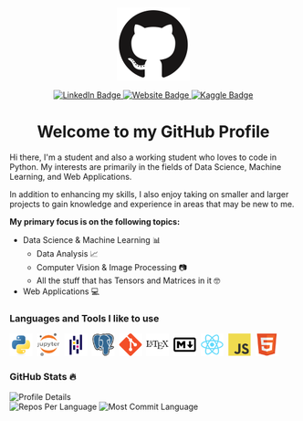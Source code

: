 <p align="center">
<div align="center" >
    <img src="https://github.com/devicons/devicon/blob/1119b9f84c0290e0f0b38982099a2bd027a48bf1/icons/github/github-original.svg" title="GitHub" alt="GitHub" width="128" height="128"/>
</div>
</p>
<p align="center">
  <a href="https://www.linkedin.com/in/john-truninger/">
    <img src="https://img.shields.io/badge/linkedin-%230077B5.svg?style=for-the-badge&logo=linkedin&logoColor=white" 
        alt="LinkedIn Badge"/>
  </a>
  <a href="https://johntrunix.github.io/brain-cache/">
    <img src="https://img.shields.io/badge/-Website-brightgreen?style=for-the-badge" 
        alt="Website Badge"/>
  </a>
  <a href="https://www.kaggle.com/johntrunix">
    <img src="https://img.shields.io/badge/Kaggle-035a7d?style=for-the-badge&logo=kaggle&logoColor=white" 
        alt="Kaggle Badge"/>
  </a>  
</p>

<h1 align="center">Welcome to my GitHub Profile</h1>

Hi there, I'm a student and also a working student who loves to code in Python. My interests are primarily in the fields of Data Science, Machine Learning, and Web Applications.

In addition to enhancing my skills, I also enjoy taking on smaller and larger projects to gain knowledge and experience in areas that may be new to me.

**My primary focus is on the following topics:**

-   Data Science & Machine Learning :bar_chart:
    -   Data Analysis :chart_with_upwards_trend:
    -   Computer Vision & Image Processing :camera:
    -   All the stuff that has Tensors and Matrices in it :nerd_face:
-   Web Applications :computer:

### Languages and Tools I like to use

<p>
<img src="https://github.com/devicons/devicon/blob/master/icons/python/python-original.svg" title="Python" alt="Python" width="40" height="40"/>&nbsp
<img src="https://github.com/devicons/devicon/blob/master/icons/jupyter/jupyter-original-wordmark.svg" title="Jupyter" alt="Jupyter" width="40" height="40"/>&nbsp
<img src="https://github.com/devicons/devicon/blob/master/icons/pandas/pandas-original.svg" title="Pandas" alt="Pandas" width="40" height="40"/>&nbsp
<img src="https://github.com/devicons/devicon/blob/master/icons/postgresql/postgresql-original.svg" title="postgres" alt="postgres" width="40" height="40"/>&nbsp
<img src="https://github.com/devicons/devicon/blob/master/icons/git/git-original.svg" title="git" alt="git" width="40" height="40"/>&nbsp
<img src="https://github.com/devicons/devicon/blob/master/icons/latex/latex-original.svg" title="latex" alt="latex" width="40" height="40"/>&nbsp
<img src="https://github.com/devicons/devicon/blob/master/icons/markdown/markdown-original.svg" title="markdown" alt="markdown" width="40" height="40"/>&nbsp
<img src="https://github.com/devicons/devicon/blob/master/icons/react/react-original.svg" title="react" alt="react" width="40" height="40"/>&nbsp
<img src="https://github.com/devicons/devicon/blob/master/icons/javascript/javascript-original.svg" title="javascript" alt="javascript" width="40" height="40"/>&nbsp
<img src="https://github.com/devicons/devicon/blob/master/icons/html5/html5-original.svg" title="html" alt="html" width="40" height="40"/>&nbsp
</p>

### GitHub Stats :fire:

<div align="left">
    <img src="http://github-profile-summary-cards.vercel.app/api/cards/profile-details?username=johntrunix&theme=github" alt="Profile Details"/>
    <div width="100%">
        <img src="http://github-profile-summary-cards.vercel.app/api/cards/repos-per-language?username=johntrunix&theme=github" alt="Repos Per Language"/>
        <img src="http://github-profile-summary-cards.vercel.app/api/cards/most-commit-language?username=johntrunix&theme=github" alt="Most Commit Language"/>
    </div>
</div>
